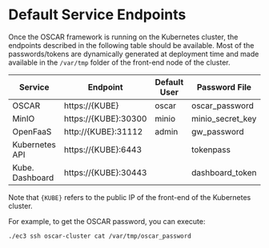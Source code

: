 # Default Service Endpoints

Once the OSCAR framework is running on the Kubernetes cluster, the endpoints described in the following table should be available.
Most of the passwords/tokens are dynamically generated at deployment time and made available in the `/var/tmp` folder of the front-end node of the cluster.

| Service         | Endpoint                | Default User |  Password File   |
|-----------------|-------------------------|--------------|------------------|
| OSCAR           | https://{KUBE}          |    oscar     |  oscar_password  |
| MinIO           | https://{KUBE}:30300    |    minio     | minio_secret_key |
| OpenFaaS        | http://{KUBE}:31112     |    admin     |  gw_password     |
| Kubernetes API  | https://{KUBE}:6443     |              |  tokenpass       |
| Kube. Dashboard | https://{KUBE}:30443    |              | dashboard_token  |

Note that `{KUBE}` refers to the public IP of the front-end of the Kubernetes cluster. 

For example, to get the OSCAR password, you can execute:

```
./ec3 ssh oscar-cluster cat /var/tmp/oscar_password
```
